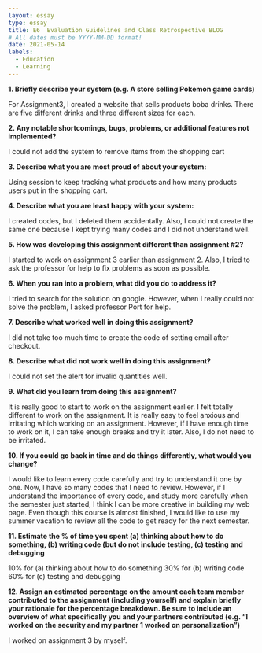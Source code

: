 ```yaml
---
layout: essay
type: essay
title: E6  Evaluation Guidelines and Class Retrospective BLOG
# All dates must be YYYY-MM-DD format!
date: 2021-05-14
labels:
  - Education
  - Learning
--- 
```


<strong>1. Briefly describe your system (e.g. A store selling Pokemon game cards)</strong>

For Assignment3, I created a website that sells products boba drinks. There are five different drinks and three different sizes for each.

<strong>2. Any notable shortcomings, bugs, problems, or additional features not implemented?</strong>

I could not add the system to remove items from the shopping cart

<strong>3. Describe what you are most proud of about your system:</strong>

Using session to keep tracking what products and how many products users put in the shopping cart. 

<strong>4. Describe what you are least happy with your system:</strong>

I created codes, but I deleted them accidentally. Also, I could not create the same one because I kept trying many codes and I did not understand well.

<strong>5. How was developing this assignment different than assignment #2?</strong>

I started to work on assignment 3 earlier than assignment 2. Also, I tried to ask the professor for help to fix problems as soon as possible.

<strong>6. When you ran into a problem, what did you do to address it?</strong>

I tried to search for the solution on google. However, when I really could not solve the problem, I asked professor Port for help. 

<strong>7. Describe what worked well in doing this assignment?</strong>

I did not take too much time to create the code of setting email after checkout. 

<strong>8. Describe what did not work well in doing this assignment?</strong>

I could not set the alert for invalid quantities well.

<strong> 9. What did you learn from doing this assignment? </strong>

It is really good to start to work on the assignment earlier. I felt totally different to work on the assignment. It is really easy to feel anxious and irritating which working on an assignment. However, if I have enough time to work on it, I can take enough breaks and try it later. Also, I do not need to be irritated. 

<strong> 10. If you could go back in time and do things differently, what would you change? </strong>

I would like to learn every code carefully and try to understand it one by one. Now, I have so many codes that I need to review. However, if I understand the importance of every code, and study more carefully when the semester just started, I think I can be more creative in building my web page. Even though this course is almost finished, I would like to use my summer vacation to review all the code to get ready for the next semester. 

<strong> 11. Estimate the % of time you spent (a) thinking about how to do something, (b) writing code (but do not include testing, (c) testing and debugging </strong>

10% for (a) thinking about how to do something
30% for (b) writing code 
60% for (c) testing and debugging

<strong> 12. Assign an estimated percentage on the amount each team member contributed to the assignment (including yourself) and explain briefly your rationale for the percentage breakdown. Be sure to include an overview of what specifically you and your partners contributed (e.g. “I worked on the security and my partner 1 worked on personalization”)</strong>

I worked on assignment 3 by myself.

